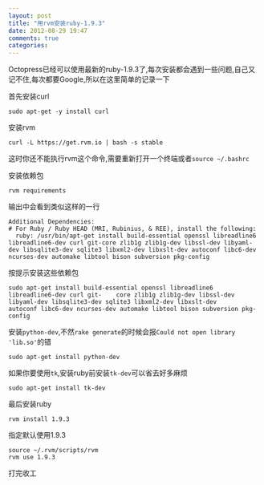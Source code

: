 ```yaml
---
layout: post
title: "用rvm安装ruby-1.9.3"
date: 2012-08-29 19:47
comments: true
categories:
---
```


Octopress已经可以使用最新的ruby-1.9.3了,每次安装都会遇到一些问题,自己又记不住,每次都要Google,所以在这里简单的记录一下

首先安装curl

```
sudo apt-get -y install curl
```

安装rvm

```
curl -L https://get.rvm.io | bash -s stable
```

这时你还不能执行rvm这个命令,需要重新打开一个终端或者`source ~/.bashrc`

安装依赖包

```
rvm requirements
```

输出中会看到类似这样的一行

```
Additional Dependencies:
# For Ruby / Ruby HEAD (MRI, Rubinius, & REE), install the following:
  ruby: /usr/bin/apt-get install build-essential openssl libreadline6 libreadline6-dev curl git-core zlib1g zlib1g-dev libssl-dev libyaml-dev libsqlite3-dev sqlite3 libxml2-dev libxslt-dev autoconf libc6-dev ncurses-dev automake libtool bison subversion pkg-config
```

按提示安装这些依赖包

```
sudo apt-get install build-essential openssl libreadline6 libreadline6-dev curl git-    core zlib1g zlib1g-dev libssl-dev libyaml-dev libsqlite3-dev sqlite3 libxml2-dev libxslt-dev        autoconf libc6-dev ncurses-dev automake libtool bison subversion pkg-config
```

安装`python-dev`,不然`rake generate`的时候会报`Could not open library 'lib.so'`的错

```
sudo apt-get install python-dev
```

如果你要使用`tk`,安装ruby前安装`tk-dev`可以省去好多麻烦

```
sudo apt-get install tk-dev
```

最后安装ruby

```
rvm install 1.9.3
```

指定默认使用1.9.3

```
source ~/.rvm/scripts/rvm
rvm use 1.9.3
```

打完收工
